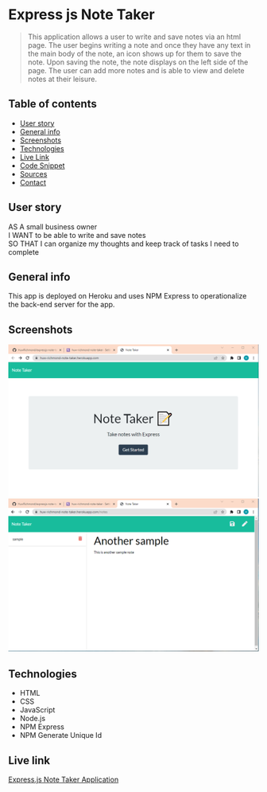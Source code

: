 # Express js Note Taker
> This application allows a user to write and save notes via an html page. The user begins writing a note and once they have any text in the main body of the note, an icon shows up for them to save the note. Upon saving the note, the note displays on the left side of the page. The user can add more notes and is able to view and delete notes at their leisure.
 
## Table of contents
* [User story](#user-story)
* [General info](#general-info)
* [Screenshots](#Screenshots)
* [Technologies](#technologies)
* [Live Link](#example-html)
* [Code Snippet](#code-snippet)
* [Sources](#sources)
* [Contact](#contact)

## User story
AS A small business owner  
I WANT to be able to write and save notes  
SO THAT I can organize my thoughts and keep track of tasks I need to complete  

## General info
This app is deployed on Heroku and uses NPM Express to operationalize the back-end server for the app.

## Screenshots
![Homepage](./public/assets/screenshots/landing.png)
![Notes](./public/assets/screenshots/sample-img.png)

## Technologies
* HTML
* CSS
* JavaScript
* Node.js
* NPM Express
* NPM Generate Unique Id

## Live link
[Express.js Note Taker Application](https://huw-richmond-note-taker.herokuapp.com/)